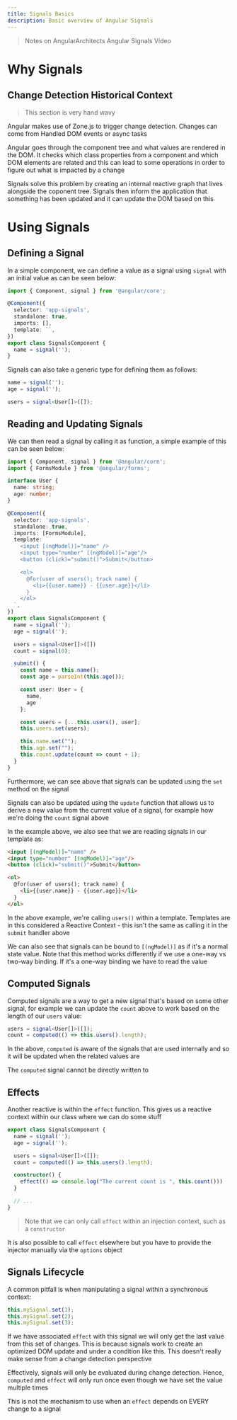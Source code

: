 ```yaml
---
title: Signals Basics
description: Basic overview of Angular Signals
---
```


> Notes on AngularArchitects Angular Signals Video

# Why Signals

## Change Detection Historical Context

> This section is very hand wavy

Angular makes use of Zone.js to trigger change detection. Changes can come from Handled DOM events or async tasks

Angular goes through the component tree and what values are rendered in the DOM. It checks which class properties from a component and which DOM elements are related and this can lead to some operations in order to figure out what is impacted by a change

Signals solve this problem by creating an internal reactive graph that lives alongside the coponent tree. Signals then inform the application that something has been updated and it can update the DOM based on this

# Using Signals 

## Defining a Signal

In a simple component, we can define a value as a signal using `signal` with an initial value as can be seen below:

```ts
import { Component, signal } from '@angular/core';

@Component({
  selector: 'app-signals',
  standalone: true,
  imports: [],
  template: ``,
})
export class SignalsComponent {
  name = signal('');
}
```

Signals can also take a generic type for defining them as follows:


```ts
name = signal('');
age = signal('');

users = signal<User[]>([]);
```

## Reading and Updating Signals

We can then read a signal by calling it as function, a simple example of this can be seen below:

```ts
import { Component, signal } from '@angular/core';
import { FormsModule } from '@angular/forms';

interface User {
  name: string;
  age: number;
}

@Component({
  selector: 'app-signals',
  standalone: true,
  imports: [FormsModule],
  template: `
    <input [(ngModel)]="name" />
    <input type="number" [(ngModel)]="age"/>
    <button (click)="submit()">Submit</button>

    <ol>
      @for(user of users(); track name) {
        <li>{{user.name}} - {{user.age}}</li>
      }
    </ol>
  `,
})
export class SignalsComponent {
  name = signal('');
  age = signal('');

  users = signal<User[]>([])
  count = signal(0);

  submit() {
    const name = this.name();
    const age = parseInt(this.age());

    const user: User = {
      name,
      age
    };

    const users = [...this.users(), user];
    this.users.set(users);

    this.name.set("");
    this.age.set("");
    this.count.update(count => count + 1);
  }
}
```

Furthermore, we can see above that signals can be updated using the `set` method on the signal

Signals can also be updated using the `update` function that allows us to derive a new value from the current value of a signal, for example how we're doing the `count` signal above

In the example above, we also see that we are reading signals in our template as:

```html
<input [(ngModel)]="name" />
<input type="number" [(ngModel)]="age"/>
<button (click)="submit()">Submit</button>

<ol>
  @for(user of users(); track name) {
    <li>{{user.name}} - {{user.age}}</li>
  }
</ol>
```

In the above example, we're calling `users()` within a template. Templates are in this considered a Reactive Context - this isn't the same as calling it in the `submit` handler above

We can also see that signals can be bound to `[(ngModel)]` as if it's a normal state value. Note that this method works differently if we use a one-way vs two-way binding. If it's a one-way binding we have to read the value

## Computed Signals

Computed signals are a way to get a new signal that's based on some other signal, for example we can update the `count` above to work based on the length of our `users` value:

```ts
users = signal<User[]>([]);
count = computed(() => this.users().length);
```

In the above, `computed` is aware of the signals that are used internally and so it will be updated when the related values are

The `computed` signal cannot be directly written to

## Effects

Another reactive is within the `effect` function. This gives us a reactive context within our class where we can do some stuff

```ts
export class SignalsComponent {
  name = signal('');
  age = signal('');

  users = signal<User[]>([]);
  count = computed(() => this.users().length);

  constructor() {
    effect(() => console.log("The current count is ", this.count()))
  }

  // ...
}
```

> Note that we can only call `effect` within an injection context, such as a `constructor`


It is also possible to call `effect` elsewhere but you have to provide the injector manually via the `options` object

## Signals Lifecycle

A common pitfall is when manipulating a signal within a synchronous context:

```ts
this.mySignal.set(1);
this.mySignal.set(2);
this.mySignal.set(3);
```

If we have associated `effect` with this signal we will only get the last value from this set of changes. This is because signals work to create an optimized DOM update and under a condition like this. This doesn't really make sense from a change detection perspective

Effectively, signals will only be evaluated during change detection. Hence, `computed` and `effect` will only run once even though we have set the value multiple times

This is not the mechanism to use when an `effect` depends on EVERY change to a signal

